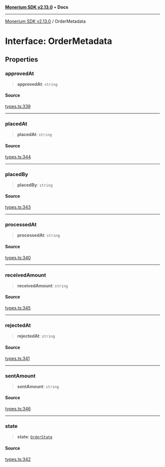 [**Monerium SDK v2.13.0**](../README.md) • **Docs**

---

[Monerium SDK v2.13.0](../README.md) / OrderMetadata

# Interface: OrderMetadata

## Properties

### approvedAt

> **approvedAt**: `string`

#### Source

[types.ts:339](https://github.com/monerium/js-monorepo/blob/4397cd6d6b171e9f3bbb7c9a2278e6782b814c1a/packages/sdk/src/types.ts#L339)

---

### placedAt

> **placedAt**: `string`

#### Source

[types.ts:344](https://github.com/monerium/js-monorepo/blob/4397cd6d6b171e9f3bbb7c9a2278e6782b814c1a/packages/sdk/src/types.ts#L344)

---

### placedBy

> **placedBy**: `string`

#### Source

[types.ts:343](https://github.com/monerium/js-monorepo/blob/4397cd6d6b171e9f3bbb7c9a2278e6782b814c1a/packages/sdk/src/types.ts#L343)

---

### processedAt

> **processedAt**: `string`

#### Source

[types.ts:340](https://github.com/monerium/js-monorepo/blob/4397cd6d6b171e9f3bbb7c9a2278e6782b814c1a/packages/sdk/src/types.ts#L340)

---

### receivedAmount

> **receivedAmount**: `string`

#### Source

[types.ts:345](https://github.com/monerium/js-monorepo/blob/4397cd6d6b171e9f3bbb7c9a2278e6782b814c1a/packages/sdk/src/types.ts#L345)

---

### rejectedAt

> **rejectedAt**: `string`

#### Source

[types.ts:341](https://github.com/monerium/js-monorepo/blob/4397cd6d6b171e9f3bbb7c9a2278e6782b814c1a/packages/sdk/src/types.ts#L341)

---

### sentAmount

> **sentAmount**: `string`

#### Source

[types.ts:346](https://github.com/monerium/js-monorepo/blob/4397cd6d6b171e9f3bbb7c9a2278e6782b814c1a/packages/sdk/src/types.ts#L346)

---

### state

> **state**: [`OrderState`](../enumerations/OrderState.md)

#### Source

[types.ts:342](https://github.com/monerium/js-monorepo/blob/4397cd6d6b171e9f3bbb7c9a2278e6782b814c1a/packages/sdk/src/types.ts#L342)
